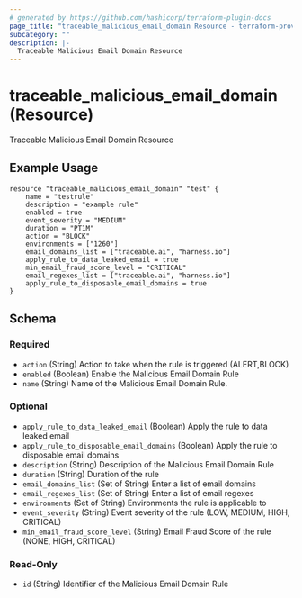 ```yaml
---
# generated by https://github.com/hashicorp/terraform-plugin-docs
page_title: "traceable_malicious_email_domain Resource - terraform-provider-traceable"
subcategory: ""
description: |-
  Traceable Malicious Email Domain Resource
---
```


# traceable_malicious_email_domain (Resource)

Traceable Malicious Email Domain Resource

## Example Usage
```
resource "traceable_malicious_email_domain" "test" {
    name = "testrule"
    description = "example rule"
    enabled = true
    event_severity = "MEDIUM"
    duration = "PT1M"
    action = "BLOCK"
    environments = ["1260"]
    email_domains_list = ["traceable.ai", "harness.io"]
    apply_rule_to_data_leaked_email = true
    min_email_fraud_score_level = "CRITICAL"
    email_regexes_list = ["traceable.ai", "harness.io"]
    apply_rule_to_disposable_email_domains = true
}
```


<!-- schema generated by tfplugindocs -->
## Schema

### Required

- `action` (String) Action to take when the rule is triggered (ALERT,BLOCK)
- `enabled` (Boolean) Enable the Malicious Email Domain Rule
- `name` (String) Name of the Malicious Email Domain Rule.

### Optional

- `apply_rule_to_data_leaked_email` (Boolean) Apply the rule to data leaked email
- `apply_rule_to_disposable_email_domains` (Boolean) Apply the rule to disposable email domains
- `description` (String) Description of the Malicious Email Domain Rule
- `duration` (String) Duration of the rule
- `email_domains_list` (Set of String) Enter a list of email domains
- `email_regexes_list` (Set of String) Enter a list of email regexes
- `environments` (Set of String) Environments the rule is applicable to
- `event_severity` (String) Event severity of the rule (LOW, MEDIUM, HIGH, CRITICAL)
- `min_email_fraud_score_level` (String) Email Fraud Score of the rule (NONE, HIGH, CRITICAL)

### Read-Only

- `id` (String) Identifier of the Malicious Email Domain Rule
